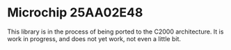 Microchip 25AA02E48
==========

This library is in the process of being ported to the C2000 architecture.
It is work in progress, and does not yet work, not even a little bit.